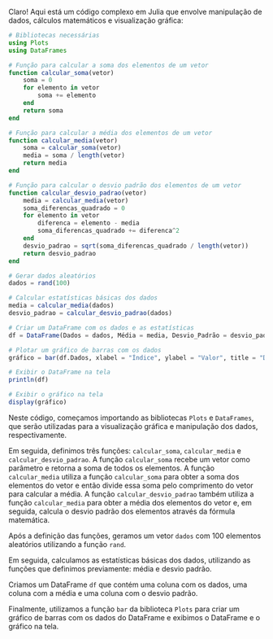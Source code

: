 Claro! Aqui está um código complexo em Julia que envolve manipulação de dados, cálculos matemáticos e visualização gráfica:

```julia
# Bibliotecas necessárias
using Plots
using DataFrames

# Função para calcular a soma dos elementos de um vetor
function calcular_soma(vetor)
    soma = 0
    for elemento in vetor
        soma += elemento
    end
    return soma
end

# Função para calcular a média dos elementos de um vetor
function calcular_media(vetor)
    soma = calcular_soma(vetor)
    media = soma / length(vetor)
    return media
end

# Função para calcular o desvio padrão dos elementos de um vetor
function calcular_desvio_padrao(vetor)
    media = calcular_media(vetor)
    soma_diferencas_quadrado = 0
    for elemento in vetor
        diferenca = elemento - media
        soma_diferencas_quadrado += diferenca^2
    end
    desvio_padrao = sqrt(soma_diferencas_quadrado / length(vetor))
    return desvio_padrao
end

# Gerar dados aleatórios
dados = rand(100)

# Calcular estatísticas básicas dos dados
media = calcular_media(dados)
desvio_padrao = calcular_desvio_padrao(dados)

# Criar um DataFrame com os dados e as estatísticas
df = DataFrame(Dados = dados, Média = media, Desvio_Padrão = desvio_padrao)

# Plotar um gráfico de barras com os dados
gráfico = bar(df.Dados, xlabel = "Índice", ylabel = "Valor", title = "Dados Aleatórios")

# Exibir o DataFrame na tela
println(df)

# Exibir o gráfico na tela
display(gráfico)
```

Neste código, começamos importando as bibliotecas `Plots` e `DataFrames`, que serão utilizadas para a visualização gráfica e manipulação dos dados, respectivamente.

Em seguida, definimos três funções: `calcular_soma`, `calcular_media` e `calcular_desvio_padrao`. A função `calcular_soma` recebe um vetor como parâmetro e retorna a soma de todos os elementos. A função `calcular_media` utiliza a função `calcular_soma` para obter a soma dos elementos do vetor e então divide essa soma pelo comprimento do vetor para calcular a média. A função `calcular_desvio_padrao` também utiliza a função `calcular_media` para obter a média dos elementos do vetor e, em seguida, calcula o desvio padrão dos elementos através da fórmula matemática.

Após a definição das funções, geramos um vetor `dados` com 100 elementos aleatórios utilizando a função `rand`.

Em seguida, calculamos as estatísticas básicas dos dados, utilizando as funções que definimos previamente: média e desvio padrão.

Criamos um DataFrame `df` que contém uma coluna com os dados, uma coluna com a média e uma coluna com o desvio padrão.

Finalmente, utilizamos a função `bar` da biblioteca `Plots` para criar um gráfico de barras com os dados do DataFrame e exibimos o DataFrame e o gráfico na tela.
